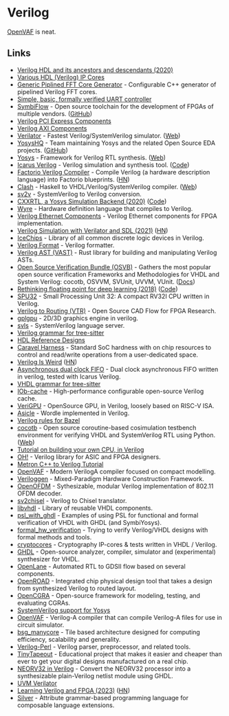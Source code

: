 # Verilog

[OpenVAF](https://github.com/pascalkuthe/OpenVAF) is neat.

## Links

- [Verilog HDL and its ancestors and descendants (2020)](https://dl.acm.org/doi/abs/10.1145/3386337)
- [Various HDL (Verilog) IP Cores](https://github.com/ultraembedded/cores)
- [Generic Piplined FFT Core Generator](https://github.com/ZipCPU/dblclockfft) - Configurable C++ generator of pipelined Verilog FFT cores.
- [Simple, basic, formally verified UART controller](https://github.com/ZipCPU/wbuart32)
- [SymbiFlow](https://symbiflow.github.io/) - Open source toolchain for the development of FPGAs of multiple vendors. ([GitHub](https://github.com/SymbiFlow))
- [Verilog PCI Express Components](https://github.com/alexforencich/verilog-pcie)
- [Verilog AXI Components](https://github.com/alexforencich/verilog-axi)
- [Verilator](https://github.com/verilator/verilator) - Fastest Verilog/SystemVerilog simulator. ([Web](https://www.veripool.org/wiki/verilator))
- [YosysHQ](https://www.yosyshq.com/) - Team maintaining Yosys and the related Open Source EDA projects. ([GitHub](https://github.com/YosysHQ))
- [Yosys](https://github.com/YosysHQ/yosys) - Framework for Verilog RTL synthesis. ([Web](http://www.clifford.at/yosys/))
- [Icarus Verilog](http://iverilog.icarus.com/) - Verilog simulation and synthesis tool. ([Code](https://github.com/steveicarus/iverilog))
- [Factorio Verilog Compiler](https://github.com/Redcrafter/verilog2factorio) - Compile Verilog (a hardware description language) into Factorio blueprints. ([HN](https://news.ycombinator.com/item?id=26929370))
- [Clash](https://github.com/clash-lang/clash-compiler) - Haskell to VHDL/Verilog/SystemVerilog compiler. ([Web](https://clash-lang.org/))
- [sv2v](https://github.com/zachjs/sv2v) - SystemVerilog to Verilog conversion.
- [CXXRTL, a Yosys Simulation Backend (2020)](https://tomverbeure.github.io/2020/08/08/CXXRTL-the-New-Yosys-Simulation-Backend.html) ([Code](https://github.com/tomverbeure/cxxrtl_eval))
- [Wyre](https://github.com/nickmqb/wyre) - Hardware definition language that compiles to Verilog.
- [Verilog Ethernet Components](https://github.com/alexforencich/verilog-ethernet) - Verilog Ethernet components for FPGA implementation.
- [Verilog Simulation with Verilator and SDL (2021)](https://projectf.io/posts/verilog-sim-verilator-sdl/) ([HN](https://news.ycombinator.com/item?id=28929994))
- [IceChips](https://github.com/TimRudy/ice-chips-verilog) - Library of all common discrete logic devices in Verilog.
- [Verilog Format](https://github.com/ericsonj/verilog-format) - Verilog formatter.
- [Verilog AST (VAST)](https://github.com/vegaluisjose/vast) - Rust library for building and manipulating Verilog ASTs.
- [Open Source Verification Bundle (OSVB)](https://github.com/umarcor/osvb) - Gathers the most popular open source verification Frameworks and Methodologies for VHDL and System Verilog: cocotb, OSVVM, SVUnit, UVVM, VUnit. ([Docs](https://umarcor.github.io/osvb/))
- [Rethinking floating point for deep learning (2018)](https://arxiv.org/abs/1811.01721) ([Code](https://github.com/facebookresearch/deepfloat))
- [SPU32](https://github.com/maikmerten/spu32) - Small Processing Unit 32: A compact RV32I CPU written in Verilog.
- [Verilog to Routing (VTR)](https://github.com/verilog-to-routing/vtr-verilog-to-routing) - Open Source CAD Flow for FPGA Research.
- [gplgpu](https://github.com/asicguy/gplgpu) - 2D/3D graphics engine in verilog.
- [svls](https://github.com/dalance/svls) - SystemVerilog language server.
- [Verilog grammar for tree-sitter](https://github.com/tree-sitter/tree-sitter-verilog)
- [HDL Reference Designs](https://github.com/analogdevicesinc/hdl)
- [Caravel Harness](https://github.com/efabless/caravel) - Standard SoC hardness with on chip resources to control and read/write operations from a user-dedicated space.
- [Verilog Is Weird](https://danluu.com/why-hardware-development-is-hard/) ([HN](https://news.ycombinator.com/item?id=30739866))
- [Asynchronous dual clock FIFO](https://github.com/dpretet/async_fifo) - Dual clock asynchronous FIFO written in verilog, tested with Icarus Verilog.
- [VHDL grammar for tree-sitter](https://github.com/alemuller/tree-sitter-vhdl)
- [IOb-cache](https://github.com/IObundle/iob-cache) - High-performance configurable open-source Verilog cache.
- [VeriGPU](https://github.com/hughperkins/VeriGPU) - OpenSource GPU, in Verilog, loosely based on RISC-V ISA.
- [Asicle](https://github.com/htfab/asicle) - Wordle implemented in Verilog.
- [Verilog rules for Bazel](https://github.com/Lightelligence/rules_verilog)
- [cocotb](https://github.com/cocotb/cocotb) - Open source coroutine-based cosimulation testbench environment for verifying VHDL and SystemVerilog RTL using Python. ([Web](https://www.cocotb.org/))
- [Tutorial on building your own CPU, in Verilog](https://github.com/hughperkins/cpu-tutorial)
- [OH!](https://github.com/aolofsson/oh) - Verilog library for ASIC and FPGA designers.
- [Metron C++ to Verilog Tutorial](https://aappleby.github.io/Metron/tutorial/)
- [OpenVAF](https://sr.ht/~dspom/OpenVAF/) - Modern VerilogA compiler focused on compact modelling.
- [Veriloggen](https://github.com/PyHDI/veriloggen) - Mixed-Paradigm Hardware Construction Framework.
- [OpenOFDM](https://github.com/jhshi/openofdm) - Sythesizable, modular Verilog implementation of 802.11 OFDM decoder.
- [sv2chisel](https://github.com/ovh/sv2chisel) - Verilog to Chisel translator.
- [libvhdl](https://github.com/tmeissner/libvhdl) - Library of reusable VHDL components.
- [psl_with_ghdl](https://github.com/tmeissner/psl_with_ghdl) - Examples of using PSL for functional and formal verification of VHDL with GHDL (and SymbiYosys).
- [formal_hw_verification](https://github.com/tmeissner/formal_hw_verification) - Trying to verify Verilog/VHDL designs with formal methods and tools.
- [cryptocores](https://github.com/tmeissner/cryptocores) - Cryptography IP-cores & tests written in VHDL / Verilog.
- [GHDL](https://github.com/ghdl/ghdl) - Open-source analyzer, compiler, simulator and (experimental) synthesizer for VHDL.
- [OpenLane](https://github.com/The-OpenROAD-Project/OpenLane) - Automated RTL to GDSII flow based on several components.
- [OpenROAD](https://github.com/The-OpenROAD-Project/OpenROAD) - Integrated chip physical design tool that takes a design from synthesized Verilog to routed layout.
- [OpenCGRA](https://github.com/pnnl/OpenCGRA) - Open-source framework for modeling, testing, and evaluating CGRAs.
- [SystemVerilog support for Yosys](https://github.com/antmicro/yosys-systemverilog)
- [OpenVAF](https://github.com/pascalkuthe/OpenVAF) - Verilog-A compiler that can compile Verilog-A files for use in circuit simulator.
- [bsg_manycore](https://github.com/bespoke-silicon-group/bsg_manycore) - Tile based architecture designed for computing efficiency, scalability and generality.
- [Verilog-Perl](https://github.com/veripool/verilog-perl) - Verilog parser, preprocessor, and related tools.
- [TinyTapeout](https://github.com/TinyTapeout/tinytapeout-02) - Educational project that makes it easier and cheaper than ever to get your digital designs manufactured on a real chip.
- [NEORV32 in Verilog](https://github.com/stnolting/neorv32-verilog) - Convert the NEORV32 processor into a synthesizable plain-Verilog netlist module using GHDL.
- [UVM Verilator](https://github.com/chipsalliance/uvm-verilator)
- [Learning Verilog and FPGA (2023)](https://johanneshoff.com/learning-fpga/) ([HN](https://news.ycombinator.com/item?id=34308876))
- [Silver](https://github.com/melt-umn/silver) - Attribute grammar-based programming language for composable language extensions.
